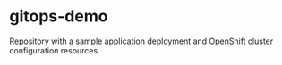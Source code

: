# gitops-demo
Repository with a sample application deployment and OpenShift cluster configuration resources.
